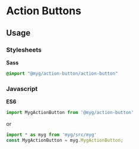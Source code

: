 # Action Buttons

## Usage

### Stylesheets

**Sass**

```sass
@import "@myg/action-button/action-button"
```

### Javascript

**ES6**

```js
import MygActionButton from '@myg/action-button'
```

or

```js
import * as myg from 'myg/src/myg'
const MygActionButton = myg.MygActionButton;
```
